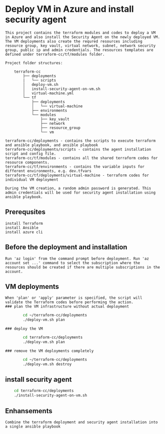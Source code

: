 # Deploy VM in Azure and install security agent
    This project contains the terraform modules and codes to deploy a VM in Azure and also install the Security Agent on the newly deployed VM. The VM deployments also create the requred resources including resource group, key vault, virtual network, subnet, network security group, public ip and admin credentials. The resources templates are defined under terraform-cc/tf/modules folder.

    Project folder structures:

        terraform-cc
            ├── deployments
            |   └── scripts
            │   deploy-vm.sh
            │   install-security-agent-on-vm.sh
            │   virtual-machine.yml
            └── tf
                ├── deployments
                │   └── virtual-machine
                ├── environments
                └── modules
                    ├── key_vault
                    ├── network
                    ├── resource_group
                    └── vm 

    terraform-cc/deployments - contains the scripts to execute terraform and ansible playbook, and ansible playbook
    terraform-cc/deployments/scripts - contains the agent installation script and config file.
    terraform-cc/tf/modules - contains all the shared terraform codes for resource components.
    terraform-cc/tf/environments - contains the variable inputs for different environments, e.g. dev.tfvars
    terraform-cc/tf/deployments/virtual-machine - terraform codes for individual VM deployment  

    During the VM creation, a random admin password is generated. This admin credentials will be used for security agent installation using ansible playbook.

## Prerequsites
    install Terraform
    install Ansible
    install azure cli

## Before the deployment and installation
    Run 'az login' from the command prompt before deployment. Run 'az account set ...' command to select the subscription where the resources should be created if there are multiple subscriptions in the account.

## VM deployments
    When 'plan' or 'apply' parameter is specified, the script will validate the Terraform codes before performing the action.
    ### plan the VM infrastructure without actual deployment
```bash
        cd ~/terraform-cc/deployments
        ./deploy-vm.sh plan
```
    ### deploy the VM
```bash
        cd terraform-cc/deployments
        ./deploy-vm.sh plan
```
    ### remove the VM deployments completely
```bash
        cd ~/terraform-cc/deployments
        ./deploy-vm.sh destroy
```

## install security agent
```bash
    cd terraform-cc/deployments
    ./install-security-agent-on-vm.sh
```
## Enhansements
    Combine the terraform deployment and security agent installation into a single ansible playbook
